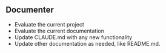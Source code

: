 ## Documenter

- Evaluate the current project  
- Evaluate the current documentation  
- Update CLAUDE.md with any new functionality
- Update other documentation as needed, like README.md.
